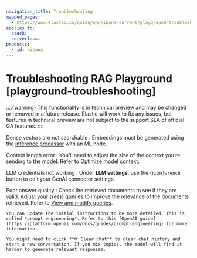 ```yaml
---
navigation_title: Troubleshooting
mapped_pages:
  - https://www.elastic.co/guide/en/kibana/current/playground-troubleshooting.html
applies_to:
  stack:
  serverless:
products:
  - id: kibana
---
```


# Troubleshooting RAG Playground [playground-troubleshooting]

::::{warning}
This functionality is in technical preview and may be changed or removed in a future release. Elastic will work to fix any issues, but features in technical preview are not subject to the support SLA of official GA features.
::::


Dense vectors are not searchable
:   Embeddings must be generated using the [inference processor](elasticsearch://reference/enrich-processor/inference-processor.md) with an ML node.

Context length error
:   You’ll need to adjust the size of the context you’re sending to the model. Refer to [Optimize model context](playground-context.md).

LLM credentials not working
:   Under **LLM settings**, use the {icon}`wrench` button to edit your GenAI connector settings.

Poor answer quality
:   Check the retrieved documents to see if they are valid. Adjust your {{es}} queries to improve the relevance of the documents retrieved. Refer to [View and modify queries](playground-query.md).

    You can update the initial instructions to be more detailed. This is called *prompt engineering*. Refer to this [OpenAI guide](https://platform.openai.com/docs/guides/prompt-engineering) for more information.

    You might need to click **⟳ Clear chat** to clear chat history and start a new conversation. If you mix topics, the model will find it harder to generate relevant responses.


